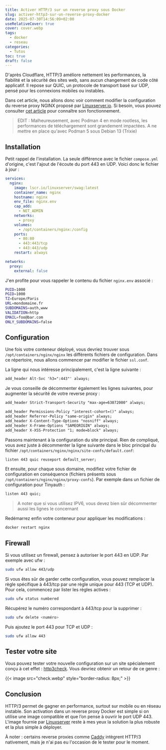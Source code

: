 ```yaml
---
title: Activer HTTP/3 sur un reverse proxy sous Docker
slug: activer-http3-sur-un-reverse-proxy-docker
date: 2025-07-30T14:56:09+02:00
useRelativeCover: true
cover: cover.webp
tags:
  - docker
  - reseau
categories:
  - Tutos
toc: true
draft: false
---
```


D'après Cloudflare, HTTP/3 améliore nettement les performances, la fiabilité et la sécurité des sites web, sans aucun changement de code côté applicatif. Il repose sur QUIC, un protocole de transport basé sur UDP, pensé pour les connexions mobiles ou instables.

Dans cet article, nous allons donc voir comment modifier la configuration du reverse proxy NGINX proposé par [Linuxserver.io](https://docs.linuxserver.io/general/swag/). Si besoin, vous pouvez consulter [cet article](/posts/reverse-proxy-nginx/) pour connaître son fonctionnement.

> EDIT : Malheureusement, avec Podman 4 en mode rootless, les performances de téléchargement sont grandement impactées. A ne mettre en place qu'avec Podman 5 sous Debian 13 (Trixie)

## Installation

Petit rappel de l'installation. La seule différence avec le fichier `compose.yml` d'origine, c'est l'ajout de l'écoute du port 443 en UDP. Voici donc le fichier à jour : 

```yml
services:
  nginx:
    image: lscr.io/linuxserver/swag:latest
    container_name: nginx
    hostname: nginx
    env_file: nginx.env
    cap_add:
      - NET_ADMIN
    networks:
      - proxy
    volumes:
      - /opt/containers/nginx:/config
    ports:
      - 80:80
      - 443:443/tcp
      - 443:443/udp
    restart: always

networks:
  proxy:
    external: false
```

J'en profite pour vous rappeler le contenu du fichier `nginx.env` associé : 

```bash
PUID=1000
PGID=1000
TZ=Europe/Paris
URL=mondomaine.fr
SUBDOMAINS=auth,www
VALIDATION=http
EMAIL=foo@bar.com
ONLY_SUBDOMAINS=false
```

## Configuration

Une fois votre conteneur déployé, vous devriez trouver sous `/opt/containers/nginx/nginx` les différents fichiers de configuration. Dans ce répertoire, nous allons commencer par modifier le fichier `ssl.conf`.

La ligne qui nous intéresse principalement, c'est la ligne suivante : 

```txt
add_header Alt-Svc 'h3=":443"' always;
```

Je vous conseille de décommenter également les lignes suivantes, pour augmenter la sécurité de votre reverse proxy : 

```txt
add_header Strict-Transport-Security "max-age=63072000" always;

add_header Permissions-Policy "interest-cohort=()" always;
add_header Referrer-Policy "same-origin" always;
add_header X-Content-Type-Options "nosniff" always;
add_header X-Frame-Options "SAMEORIGIN" always;
add_header X-XSS-Protection "1; mode=block" always;
```

Passons maintenant à la configuration du site principal. Rien de compliqué, vous avez juste à décommenter la ligne suivante dans le bloc principal du fichier `/opt/containers/nginx/nginx/site-confs/default.conf`: 

```txt
listen 443 quic reuseport default_server;
```

Et ensuite, pour chaque sous domaine, modifiez votre fichier de configuration en conséquence (fichiers présents sous `/opt/containers/nginx/nginx/proxy-confs`). Par exemple dans un fichier de configuration pour Tinyauth : 

```txt
listen 443 quic;
```

> A noter que si vous utilisez IPV6, vous devez bien sûr décommenter aussi les lignes le concernant

Redémarrez enfin votre conteneur pour appliquer les modifications : 

```bash
docker restart nginx
```

## Firewall

Si vous utilisez un firewall, pensez à autoriser le port 443 en UDP. Par exemple avec ufw : 

```bash
sudo ufw allow 443/udp
```

Si vous êtes sûr de garder cette configuration, vous pouvez remplacer la règle spécifique à 443/tcp par une règle unique pour 443 (TCP et UDP). Pour cela, commencez par lister les règles actives :

```bash
sudo ufw status numbered
```

Récupérez le numéro correspondant à 443/tcp pour la supprimer : 

```bash
sudo ufw delete <numéro>
```

Puis ajoutez le port 443 pour TCP et UDP :

```bash
sudo ufw allow 443
```

## Tester votre site

Vous pouvez tester votre nouvelle configuration sur un site spécialement conçu à cet effet : [http3check](https://http3check.net/). Vous devriez obtenir un retour de ce genre : 

{{< image src="check.webp" style="border-radius: 8px;" >}}

## Conclusion

HTTP/3 permet de gagner en performance, surtout sur mobile ou en réseau instable. Son activation dans un reverse proxy Docker est simple si on utilise une image compatible et que l’on pense à ouvrir le port UDP 443. L'image fournie par [Linuxserver](https://www.linuxserver.io/) reste à mes yeux la solution la plus robuste et la plus simple à déployer.

À noter : certains reverse proxies comme [Caddy](https://caddyserver.com/) intègrent HTTP/3 nativement, mais je n'ai pas eu l'occasion de le tester pour le moment.
